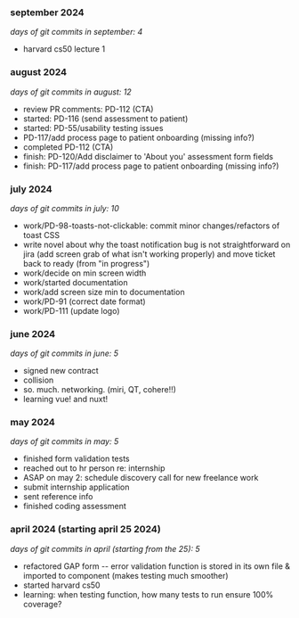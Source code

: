 ### september 2024
*days of git commits in september: 4*
- harvard cs50 lecture 1

### august 2024
*days of git commits in august: 12*
- review PR comments: PD-112 (CTA)
- started: PD-116 (send assessment to patient)
- started: PD-55/usability testing issues
- PD-117/add process page to patient onboarding (missing info?)
- completed PD-112 (CTA)
- finish: PD-120/Add disclaimer to 'About you' assessment form fields
- finish: PD-117/add process page to patient onboarding (missing info?)


### july 2024
*days of git commits in july: 10*
- work/PD-98-toasts-not-clickable: commit minor changes/refactors of toast CSS
- write novel about why the toast notification bug is not straightforward on jira (add screen grab of what isn't working properly) and move ticket back to ready (from "in progress")
- work/decide on min screen width
- work/started documentation
- work/add screen size min to documentation
- work/PD-91 (correct date format)
- work/PD-111 (update logo)

### june 2024
*days of git commits in june: 5*
- signed new contract
- collision
- so. much. networking. (miri, QT, cohere!!)
- learning vue! and nuxt!


### may 2024
*days of git commits in may: 5*
- finished form validation tests
- reached out to hr person re: internship
- ASAP on may 2: schedule discovery call for new freelance work
- submit internship application
- sent reference info
- finished coding assessment


### april 2024 (starting april 25 2024)
*days of git commits in april (starting from the 25): 5*
- refactored GAP form -- error validation function is stored in its own file & imported to component (makes testing much smoother)
- started harvard cs50
- learning: when testing function, how many tests to run ensure 100% coverage?